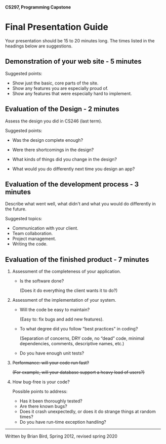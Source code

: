 **CS297, Programming Capstone**

# Final Presentation Guide

Your presentation should be 15 to 20 minutes long. The times listed in the headings below are suggestions.

## Demonstration of your web site - 5 minutes

Suggested points:

- Show just the basic, core parts of the site.
- Show any features you are especially proud of.
- Show any features that were especially hard to implement.

## Evaluation of the Design - 2 minutes

Assess the design you did in CS246 (last term).

Suggested points:

- Was the design complete enough?

- Were there shortcomings in the design?

- What kinds of things did you change in the design?

- What would you do differently next time you design an app?

## Evaluation of the development process - 3 minutes

Describe what went well, what didn't and what you would do differently in the future. 

Suggested topics:

- Communication with your client.
- Team collaboration.
- Project management.
- Writing the code.

## Evaluation of the finished product - 7 minutes

1. Assessment of the completeness of your application. 

   - Is the software done?

     (Does it do everything the client wants it to do?)

2. Assessment of the implementation of your system.

   - Will the code be easy to maintain?

     (Easy to: fix bugs and add new features).

   - To what degree did you follow "best practices" in coding? 

     (Separation of concerns, DRY code, no “dead” code, minimal dependencies, comments, descriptive names, etc.)

   - Do you have enough unit tests?

3. ~~Performance: will your code run fast?~~

   ~~(For example, will your database support a heavy load of users?)~~

4. How bug-free is your code?

   Possible points to address:

   - Has it been thoroughly tested?
   - Are there known bugs?
   - Does it crash unexpectedly, or does it do strange things at random times?
   - Do you have run-time exception handling?



---

Written by Brian Bird, Spring 2012, revised spring 2020